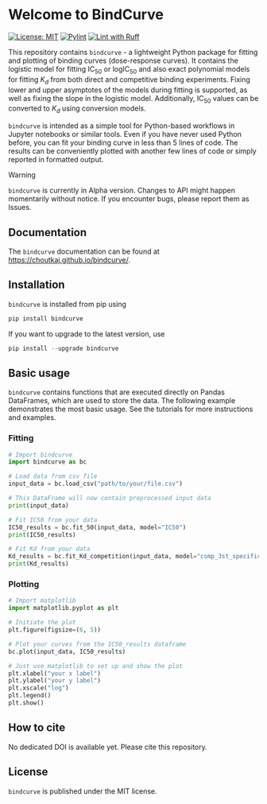 # Welcome to BindCurve

[![License: MIT](https://img.shields.io/github/license/choutkaj/bindcurve)](https://github.com/choutkaj/bindcurve/blob/main/LICENSE)
[![Pylint](https://github.com/choutkaj/bindcurve/actions/workflows/pylint.yml/badge.svg)](https://github.com/choutkaj/bindcurve/actions/workflows/pylint.yml)
[![Lint with Ruff](https://github.com/choutkaj/bindcurve/actions/workflows/lint.yml/badge.svg)](https://github.com/choutkaj/bindcurve/actions/workflows/lint.yml)

This repository contains `bindcurve` - a lightweight Python package for fitting and plotting of binding curves (dose-response curves). It contains the logistic model for fitting $`\text{IC}_{50}`$ or $`\text{logIC}_{50}`$ and also  exact polynomial models for fitting $K_d$ from both direct and competitive binding experiments. Fixing lower and upper asymptotes of the models during fitting is supported, as well as fixing the slope in the logistic model. Additionally, $`\text{IC}_{50}`$ values can be converted to $K_d$ using conversion models.

`bindcurve` is intended as a simple tool for Python-based workflows in Jupyter notebooks or similar tools. Even if you have never used Python before, you can fit your binding curve in less than 5 lines of code. The results can be conveniently plotted with another few lines of code or simply reported in formatted output.

> [!WARNING]
> `bindcurve` is currently in Alpha version. Changes to API might happen momentarily without notice. If you encounter bugs, please report them as Issues. 

## Documentation
The `bindcurve` documentation can be found at https://choutkaj.github.io/bindcurve/.

## Installation
`bindcurve` is installed from pip using

```python
pip install bindcurve
```

If you want to upgrade to the latest version, use

```python
pip install --upgrade bindcurve
```

## Basic usage
`bindcurve` contains functions that are executed directly on Pandas DataFrames, which are used to store the data. The following example demonstrates the most basic usage. See the tutorials for more instructions and examples.

### Fitting
```python
# Import bindcurve
import bindcurve as bc

# Load data from csv file
input_data = bc.load_csv("path/to/your/file.csv")

# This DataFrame will now contain preprocessed input data
print(input_data)

# Fit IC50 from your data
IC50_results = bc.fit_50(input_data, model="IC50")
print(IC50_results)

# Fit Kd from your data
Kd_results = bc.fit_Kd_competition(input_data, model="comp_3st_specific", RT=0.05, LsT=0.005, Kds=0.0245)
print(Kd_results)
```
### Plotting
```python
# Import matplotlib
import matplotlib.pyplot as plt

# Initiate the plot
plt.figure(figsize=(6, 5))

# Plot your curves from the IC50_results dataframe
bc.plot(input_data, IC50_results)

# Just use matplotlib to set up and show the plot 
plt.xlabel("your x label")
plt.ylabel("your y label")
plt.xscale("log")
plt.legend()
plt.show()
```



## How to cite
No dedicated DOI is available yet. Please cite this repository.

## License

`bindcurve` is published under the MIT license. 
